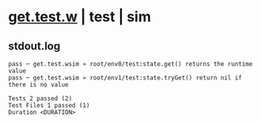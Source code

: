 # [get.test.w](../../../../../../examples/tests/sdk_tests/state/get.test.w) | test | sim

## stdout.log
```log
pass ─ get.test.wsim » root/env0/test:state.get() returns the runtime value         
pass ─ get.test.wsim » root/env1/test:state.tryGet() return nil if there is no value
 
Tests 2 passed (2)
Test Files 1 passed (1)
Duration <DURATION>
```

